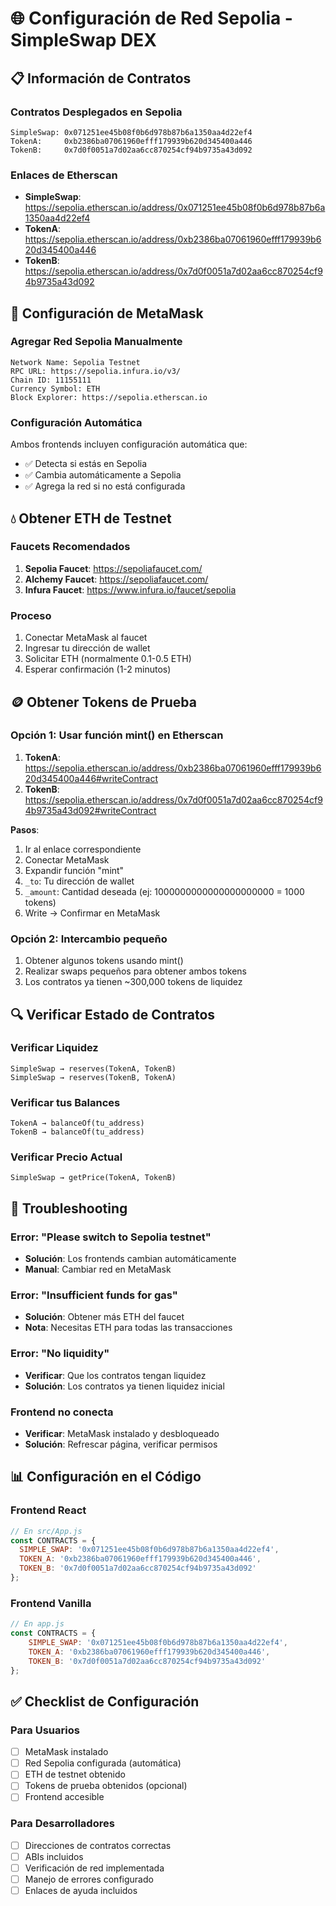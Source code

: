 # 🌐 Configuración de Red Sepolia - SimpleSwap DEX

## 📋 Información de Contratos

### Contratos Desplegados en Sepolia
```
SimpleSwap: 0x071251ee45b08f0b6d978b87b6a1350aa4d22ef4
TokenA:     0xb2386ba07061960efff179939b620d345400a446
TokenB:     0x7d0f0051a7d02aa6cc870254cf94b9735a43d092
```

### Enlaces de Etherscan
- **SimpleSwap**: https://sepolia.etherscan.io/address/0x071251ee45b08f0b6d978b87b6a1350aa4d22ef4
- **TokenA**: https://sepolia.etherscan.io/address/0xb2386ba07061960efff179939b620d345400a446
- **TokenB**: https://sepolia.etherscan.io/address/0x7d0f0051a7d02aa6cc870254cf94b9735a43d092

## 🔧 Configuración de MetaMask

### Agregar Red Sepolia Manualmente
```
Network Name: Sepolia Testnet
RPC URL: https://sepolia.infura.io/v3/
Chain ID: 11155111
Currency Symbol: ETH
Block Explorer: https://sepolia.etherscan.io
```

### Configuración Automática
Ambos frontends incluyen configuración automática que:
- ✅ Detecta si estás en Sepolia
- ✅ Cambia automáticamente a Sepolia
- ✅ Agrega la red si no está configurada

## 💧 Obtener ETH de Testnet

### Faucets Recomendados
1. **Sepolia Faucet**: https://sepoliafaucet.com/
2. **Alchemy Faucet**: https://sepoliafaucet.com/
3. **Infura Faucet**: https://www.infura.io/faucet/sepolia

### Proceso
1. Conectar MetaMask al faucet
2. Ingresar tu dirección de wallet
3. Solicitar ETH (normalmente 0.1-0.5 ETH)
4. Esperar confirmación (1-2 minutos)

## 🪙 Obtener Tokens de Prueba

### Opción 1: Usar función mint() en Etherscan
1. **TokenA**: https://sepolia.etherscan.io/address/0xb2386ba07061960efff179939b620d345400a446#writeContract
2. **TokenB**: https://sepolia.etherscan.io/address/0x7d0f0051a7d02aa6cc870254cf94b9735a43d092#writeContract

**Pasos**:
1. Ir al enlace correspondiente
2. Conectar MetaMask
3. Expandir función "mint"
4. `_to`: Tu dirección de wallet
5. `_amount`: Cantidad deseada (ej: 1000000000000000000000 = 1000 tokens)
6. Write → Confirmar en MetaMask

### Opción 2: Intercambio pequeño
1. Obtener algunos tokens usando mint()
2. Realizar swaps pequeños para obtener ambos tokens
3. Los contratos ya tienen ~300,000 tokens de liquidez

## 🔍 Verificar Estado de Contratos

### Verificar Liquidez
```
SimpleSwap → reserves(TokenA, TokenB)
SimpleSwap → reserves(TokenB, TokenA)
```

### Verificar tus Balances
```
TokenA → balanceOf(tu_address)
TokenB → balanceOf(tu_address)
```

### Verificar Precio Actual
```
SimpleSwap → getPrice(TokenA, TokenB)
```

## 🚨 Troubleshooting

### Error: "Please switch to Sepolia testnet"
- **Solución**: Los frontends cambian automáticamente
- **Manual**: Cambiar red en MetaMask

### Error: "Insufficient funds for gas"
- **Solución**: Obtener más ETH del faucet
- **Nota**: Necesitas ETH para todas las transacciones

### Error: "No liquidity"
- **Verificar**: Que los contratos tengan liquidez
- **Solución**: Los contratos ya tienen liquidez inicial

### Frontend no conecta
- **Verificar**: MetaMask instalado y desbloqueado
- **Solución**: Refrescar página, verificar permisos

## 📊 Configuración en el Código

### Frontend React
```javascript
// En src/App.js
const CONTRACTS = {
  SIMPLE_SWAP: '0x071251ee45b08f0b6d978b87b6a1350aa4d22ef4',
  TOKEN_A: '0xb2386ba07061960efff179939b620d345400a446',
  TOKEN_B: '0x7d0f0051a7d02aa6cc870254cf94b9735a43d092'
};
```

### Frontend Vanilla
```javascript
// En app.js
const CONTRACTS = {
    SIMPLE_SWAP: '0x071251ee45b08f0b6d978b87b6a1350aa4d22ef4',
    TOKEN_A: '0xb2386ba07061960efff179939b620d345400a446',
    TOKEN_B: '0x7d0f0051a7d02aa6cc870254cf94b9735a43d092'
};
```

## ✅ Checklist de Configuración

### Para Usuarios
- [ ] MetaMask instalado
- [ ] Red Sepolia configurada (automática)
- [ ] ETH de testnet obtenido
- [ ] Tokens de prueba obtenidos (opcional)
- [ ] Frontend accesible

### Para Desarrolladores
- [ ] Direcciones de contratos correctas
- [ ] ABIs incluidos
- [ ] Verificación de red implementada
- [ ] Manejo de errores configurado
- [ ] Enlaces de ayuda incluidos
